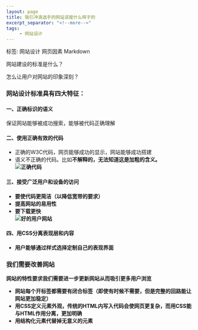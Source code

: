 ```yaml
---
layout: page
title: 吸引冲浪选手的网站该是什么样子的
excerpt_separator: "<!--more-->"
tags:
     - 网站设计
---
```

标签: 网站设计 网页因素 Markdown

网站建设的标准是什么？

怎么让用户对网站的印象深刻？

<!--more-->


### 网站设计标准具有四大特征：

#### 一、正确标识的语义
保证网站能够被成功搜索，能够被代码正确理解  

#### 二、使用正确有效的代码
- 正确的W3C代码，网页能够成功的显示，网站能够成功搭建 
- 语义不正确的代码。比如<b>不解释的，无法知道这是加粗的含义。  
![正确代码](/assets/images/real.png)  

#### 三、接受广泛用户和设备的访问
- 要使代码更简洁（以降低宽带的要求）
- 提高网站的易用性
- 要下载更快  	
![好的用户网站](/assets/images/UI.png)  

#### 四、用CSS分离表现层和内容
- 用户能够通过样式选择定制自己的表现界面

### 我们需要改善网站
**网站的特性要求我们需要进一步更新网站从而吸引更多用户浏览**
- 网站每个开标签都需要有闭合标签（即使有时候不需要，但是完整的回路能让网站更加稳定）
- 用CSS定义元素外观，传统的HTML内写入代码会使网页更复杂，而用CSS能与HTML作用分离，更加明确
- 用结构化元素代替掉无意义的元素



